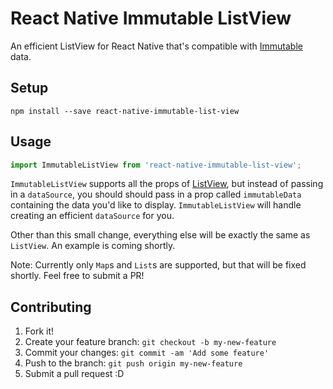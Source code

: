 # React Native Immutable ListView

An efficient ListView for React Native that's compatible with [Immutable](https://facebook.github.io/immutable-js/) data.

## Setup

`npm install --save react-native-immutable-list-view`

## Usage

```js
import ImmutableListView from 'react-native-immutable-list-view';
```

`ImmutableListView` supports all the props of [ListView](https://facebook.github.io/react-native/docs/listview.html),
but instead of passing in a `dataSource`, you should should pass in a prop called `immutableData`
containing the data you'd like to display. `ImmutableListView` will handle creating an efficient `dataSource` for you.

Other than this small change, everything else will be exactly the same as `ListView`.
An example is coming shortly.

Note: Currently only `Map`s and `List`s are supported, but that will be fixed shortly. Feel free to submit a PR!

## Contributing

1. Fork it!
2. Create your feature branch: `git checkout -b my-new-feature`
3. Commit your changes: `git commit -am 'Add some feature'`
4. Push to the branch: `git push origin my-new-feature`
5. Submit a pull request :D

